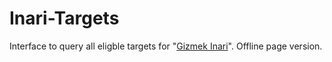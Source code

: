 # Inari-Targets
Interface to query all eligble targets for "[Gizmek Inari](https://yugipedia.com/wiki/Gizmek_Inari,_the_Rice_Rocket_Reynard)". Offline page version.
